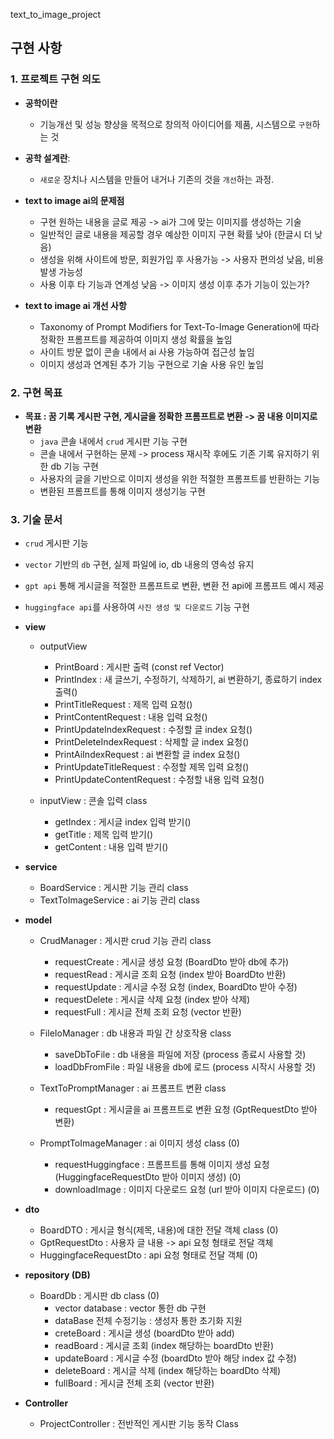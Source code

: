 text_to_image_project

## 구현 사항
### 1. **프로젝트 구현 의도**
- **공학이란**
  - 기능개선 및 성능 향상을 목적으로 창의적 아이디어를 제품, 시스템으로 `구현`하는 것
  
- **공학 설계란**:
  - `새로운` 장치나 시스템을 만들어 내거나 기존의 것을 `개선`하는 과정.

- **text to image ai의 문제점**
  - 구현 원하는 내용을 글로 제공 -> ai가 그에 맞는 이미지를 생성하는 기술
  - 일반적인 글로 내용을 제공할 경우 예상한 이미지 구현 확률 낮아 (한글시 더 낮음)
  - 생성을 위해 사이트에 방문, 회원가입 후 사용가능 -> 사용자 편의성 낮음, 비용 발생 가능성
  - 사용 이후 타 기능과 연계성 낮음 -> 이미지 생성 이후 추가 기능이 있는가?
  
- **text to image ai 개선 사항**
  - Taxonomy of Prompt Modifiers for Text-To-Image
    Generation에 따라 정확한 프롬프트를 제공하여 이미지 생성 확률을 높임
  - 사이트 방문 없이 콘솔 내에서 ai 사용 가능하여 접근성 높임
  - 이미지 생성과 연계된 추가 기능 구현으로 기술 사용 유인 높임

### 2. **구현 목표**
- **목표 : 꿈 기록 게시판 구현, 게시글을 정확한 프롬프트로 변환 -> 꿈 내용 이미지로 변환** 
    - `java` 콘솔 내에서 `crud` 게시판 기능 구현
    -  콘솔 내에서 구현하는 문제 -> process 재시작 후에도 기존 기록 유지하기 위한 db 기능 구현
    -  사용자의 글을 기반으로 이미지 생성을 위한 적절한 프롬프트를 반환하는 기능
    -  변환된 프롬프트를 통해 이미지 생성기능 구현

### 3. **기술 문서**
  - `crud` 게시판 기능
  - `vector` 기반의 `db` 구현, 실제 파일에 io, db 내용의 영속성 유지
  - `gpt api` 통해 게시글을 적절한 프롬프트로 변환, 변환 전 api에 프롬프트 예시 제공
  - `huggingface api`를 사용하여 `사진 생성 및 다운로드` 기능 구현

- **view**
  - outputView
    - PrintBoard : 게시판 출력 (const ref Vector<obj>)
    - PrintIndex : 새 글쓰기, 수정하기, 삭제하기, ai 변환하기, 종료하기 index 출력()
    - PrintTitleRequest : 제목 입력 요청()
    - PrintContentRequest : 내용 입력 요청()
    - PrintUpdateIndexRequest : 수정할 글 index 요청()
    - PrintDeleteIndexRequest : 삭제할 글 index 요청()
    - PrintAiIndexRequest : ai 변환할 글 index 요청()
    - PrintUpdateTitleRequest : 수정할 제목 입력 요청()
    - PrintUpdateContentRequest : 수정할 내용 입력 요청()
    
  - inputView : 콘솔 입력 class
    - getIndex : 게시글 index 입력 받기()
    - getTitle : 제목 입력 받기()
    - getContent : 내용 입력 받기()
    
- **service**
  - BoardService : 게시판 기능 관리 class
  - TextToImageService : ai 기능 관리 class
  
- **model**
  - CrudManager : 게시판 crud 기능 관리 class
    - requestCreate : 게시글 생성 요청 (BoardDto 받아 db에 추가)
    - requestRead : 게시글 조회 요청 (index 받아 BoardDto 반환)
    - requestUpdate : 게시글 수정 요청 (index, BoardDto 받아 수정)
    - requestDelete : 게시글 삭제 요청 (index 받아 삭제)
    - requestFull : 게시글 전체 조회 요청 (vector 반환)
  - FileIoManager : db 내용과 파일 간 상호작용 class
    - saveDbToFile : db 내용을 파일에 저장 (process 종료시 사용할 것)
    - loadDbFromFile : 파일 내용을 db에 로드 (process 시작시 사용할 것)
  - TextToPromptManager : ai 프롬프트 변환 class
    - requestGpt : 게시글을 ai 프롬프트로 변환 요청 (GptRequestDto 받아 변환)
    
  - PromptToImageManager : ai 이미지 생성 class (0)
    - requestHuggingface : 프롬프트를 통해 이미지 생성 요청 (HuggingfaceRequestDto 받아 이미지 생성) (0)
    - downloadImage : 이미지 다운로드 요청 (url 받아 이미지 다운로드) (0)

  
- **dto**
  - BoardDTO : 게시글 형식(제목, 내용)에 대한 전달 객체 class (0)
  - GptRequestDto : 사용자 글 내용 -> api 요청 형태로 전달 객체
  - HuggingfaceRequestDto : api 요청 형태로 전달 객체 (0)

- **repository (DB)**
  - BoardDb : 게시판 db class (0)
    - vector<boardDTO> database : vector 통한 db 구현
    - dataBase 전체 수정기능 : 생성자 통한 초기화 지원
    - creteBoard : 게시글 생성 (boardDto 받아 add)
    - readBoard : 게시글 조회 (index 해당하는 boardDto 반환)
    - updateBoard : 게시글 수정 (boardDto 받아 해당 index 값 수정)
    - deleteBoard : 게시글 삭제 (index 해당하는 boardDto 삭제)
    - fullBoard : 게시글 전체 조회 (vector 반환)

- **Controller**
  - ProjectController : 전반적인 게시판 기능 동작 Class
